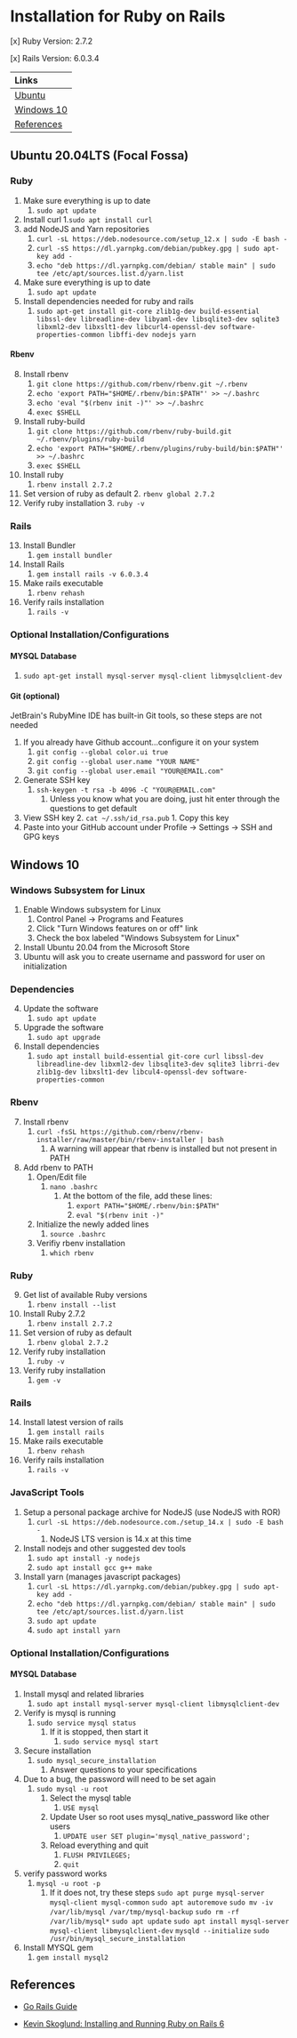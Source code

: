 # Installation for Ruby on Rails

[x] Ruby Version: 2.7.2

[x] Rails Version: 6.0.3.4

| Links |
| :--- |
| [Ubuntu](https://github.com/jcampbell18/rubyOnRails/blob/main/installation.md#ubuntu-2004lts-focal-fossa) |
| [Windows 10](https://github.com/jcampbell18/rubyOnRails/blob/main/installation.md#windows-10) |
| [References](https://github.com/jcampbell18/rubyOnRails/blob/main/installation.md#references) |

## Ubuntu 20.04LTS (Focal Fossa)

### Ruby

1. Make sure everything is up to date
	1. `sudo apt update`
2. Install curl
	1.`sudo apt install curl`
3. add NodeJS and Yarn repositories
	1. `curl -sL https://deb.nodesource.com/setup_12.x | sudo -E bash -`
	2. `curl -sS https://dl.yarnpkg.com/debian/pubkey.gpg | sudo apt-key add -`
	3. `echo "deb https://dl.yarnpkg.com/debian/ stable main" | sudo tee /etc/apt/sources.list.d/yarn.list`
6. Make sure everything is up to date
	1. `sudo apt update`
7. Install dependencies needed for ruby and rails
	1. `sudo apt-get install git-core zlib1g-dev build-essential libssl-dev libreadline-dev libyaml-dev libsqlite3-dev sqlite3 libxml2-dev libxslt1-dev libcurl4-openssl-dev software-properties-common libffi-dev nodejs yarn`

#### Rbenv

8. Install rbenv
	1. `git clone https://github.com/rbenv/rbenv.git ~/.rbenv`
	2. `echo 'export PATH="$HOME/.rbenv/bin:$PATH"' >> ~/.bashrc`
	3. `echo 'eval "$(rbenv init -)"' >> ~/.bashrc`
	4. `exec $SHELL`
9. Install ruby-build
	1. `git clone https://github.com/rbenv/ruby-build.git ~/.rbenv/plugins/ruby-build`
	2. `echo 'export PATH="$HOME/.rbenv/plugins/ruby-build/bin:$PATH"' >> ~/.bashrc`
	3. `exec $SHELL`
10. Install ruby
	1. `rbenv install 2.7.2`
11. Set version of ruby as default
	2. `rbenv global 2.7.2`
12. Verify ruby installation
	3. `ruby -v`

### Rails

13. Install Bundler
	1. `gem install bundler`
14. Install Rails
	1. `gem install rails -v 6.0.3.4`
15. Make rails executable
	1. `rbenv rehash`
16. Verify rails installation
	1. `rails -v`
	
### Optional Installation/Configurations

#### MYSQL Database

1. `sudo apt-get install mysql-server mysql-client libmysqlclient-dev`	
	
#### Git (optional)

JetBrain's RubyMine IDE has built-in Git tools, so these steps are not needed

1. If you already have Github account...configure it on your system
	1. `git config --global color.ui true`
	2. `git config --global user.name "YOUR NAME"`
	3. `git config --global user.email "YOUR@EMAIL.com"`
2. Generate SSH key
	1. `ssh-keygen -t rsa -b 4096 -C "YOUR@EMAIL.com"`
		1. Unless you know what you are doing, just hit enter through the questions to get default
3. View SSH key
	2. `cat ~/.ssh/id_rsa.pub`
		1. Copy this key
4. Paste into your GitHub account under Profile -> Settings -> SSH and GPG keys

## Windows 10

### Windows Subsystem for Linux

1. Enable Windows subsystem for Linux
	1. Control Panel -> Programs and Features
	2. Click "Turn Windows features on or off" link
	3. Check the box labeled "Windows Subsystem for Linux"
2. Install Ubuntu 20.04 from the Microsoft Store
3. Ubuntu will ask you to create username and password for user on initialization

### Dependencies

4. Update the software
	1. `sudo apt update`
5. Upgrade the software
	1. `sudo apt upgrade`
6. Install dependencies
	1. `sudo apt install build-essential git-core curl libssl-dev libreadline-dev libxml2-dev libsqlite3-dev sqlite3 librri-dev zlib1g-dev libxslt1-dev libcul4-openssl-dev software-properties-common`
	
### Rbenv

7. Install rbenv
	1. `curl -fsSL https://github.com/rbenv/rbenv-installer/raw/master/bin/rbenv-installer | bash`
		1. A warning will appear that rbenv is installed but not present in PATH
8. Add rbenv to PATH
	1. Open/Edit file
		1. `nano .bashrc`
			1. At the bottom of the file, add these lines:
				1. `export PATH="$HOME/.rbenv/bin:$PATH"`
				2. `eval "$(rbenv init -)"`
	2. Initialize the newly added lines
		1. `source .bashrc`
	3. Verifiy rbenv installation
		1. `which rbenv`
		
### Ruby

9. Get list of available Ruby versions
	1. `rbenv install --list`
10. Install Ruby 2.7.2
	1. `rbenv install 2.7.2`
11. Set version of ruby as default
	1. `rbenv global 2.7.2`
12. Verify ruby installation
	1. `ruby -v`
13. Verify ruby installation
	1. `gem -v`
	
### Rails

14. Install latest version of rails
	1. `gem install rails`
15. Make rails executable
	1. `rbenv rehash`
16. Verify rails installation
	1. `rails -v`
	
### JavaScript Tools

1. Setup a personal package archive for NodeJS (use NodeJS with ROR)
	1. `curl -sL https://deb.nodesource.com./setup_14.x | sudo -E bash -`
		1. NodeJS LTS version is 14.x at this time
2. Install nodejs and other suggested dev tools
	1. `sudo apt install -y nodejs`
	2. `sudo apt install gcc g++ make`
3. Install yarn (manages javascript packages)
	1. `curl -sL https://dl.yarnpkg.com/debian/pubkey.gpg | sudo apt-key add -`
	2. `echo "deb https://dl.yarnpkg.com/debian/ stable main" | sudo tee /etc/apt/sources.list.d/yarn.list`
	3. `sudo apt update`
	4. `sudo apt install yarn`
	
### Optional Installation/Configurations

#### MYSQL Database

1. Install mysql and related libraries
	1. `sudo apt install mysql-server mysql-client libmysqlclient-dev`
2. Verify is mysql is running
	1. `sudo service mysql status`
		1. If it is stopped, then start it
			1. `sudo service mysql start`
3. Secure installation
	1. `sudo mysql_secure_installation`
		1. Answer questions to your specifications
4. Due to a bug, the password will need to be set again
	1. `sudo mysql -u root`
		1. Select the mysql table
			1. `USE mysql`
		2. Update User so root uses mysql_native_password like other users
			1. `UPDATE user SET plugin='mysql_native_password';`
		3. Reload everything and quit
			1. `FLUSH PRIVILEGES;`
			2. `quit`
5. verify password works
	1. `mysql -u root -p`
		1. If it does not, try these steps
			`sudo apt purge mysql-server mysql-client mysql-common`
			`sudo apt autoremove`
			`sudo mv -iv /var/lib/mysql /var/tmp/mysql-backup`
			`sudo rm -rf /var/lib/mysql*`
			`sudo apt update`
			`sudo apt install mysql-server mysql-client libmysqlclient-dev`
			`mysqld --initialize`
			`sudo /usr/bin/mysql_secure_installation`
6. Install MYSQL gem
	1. `gem install mysql2`
	
## References

- [Go Rails Guide](https://gorails.com/setup/ubuntu/20.04)

- [Kevin Skoglund: Installing and Running Ruby on Rails 6](https://www.linkedin.com/learning/installing-and-running-ruby-on-rails-6/)
